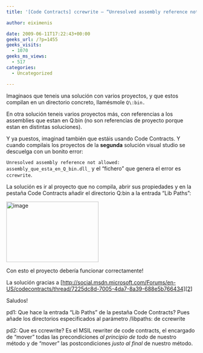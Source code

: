 ```yaml
---
title: '[Code Contracts] ccrewrite – “Unresolved assembly reference not allowed”'

author: eiximenis

date: 2009-06-11T17:22:43+00:00
geeks_url: /?p=1455
geeks_visits:
  - 1070
geeks_ms_views:
  - 517
categories:
  - Uncategorized

---
```

Imaginaos que teneis una solución con varios proyectos, y que estos compilan en un directorio concreto, llamésmole `Q\:bin.`

En otra solución teneis varios proyectos más, con referencias a los assemblies que estan en Q:bin (no son referencias de proyecto porque estan en distintas soluciones).

Y ya puestos, imaginad también que estáis usando Code Contracts. Y cuando compilais los proyectos de la **segunda** solución visual studio se descuelga con un bonito error:

`Unresolved assembly reference not allowed: assembly_que_esta_en_Q_bin.dll_` y el “fichero” que genera el error es `ccrewrite`.

La solución es ir al proyecto que no compila, abrir sus propiedades y en la pestaña Code Contracts añadir el directorio Q:bin a la entrada “Lib Paths”:

[<img style="border-bottom: 0px; border-left: 0px; display: inline; border-top: 0px; border-right: 0px" title="image" border="0" alt="image" src="http://geeks.ms/cfs-file.ashx/__key/CommunityServer.Blogs.Components.WeblogFiles/etomas/image_5F00_thumb_5F00_047965A4.png" width="244" height="160" />][1] 

Con esto el proyecto debería funcionar correctamente!

La solución gracias a [http://social.msdn.microsoft.com/Forums/en-US/codecontracts/thread/7225dc8d-7005-4da7-8a39-688e5b766434][2]

Saludos!

pd1: Que hace la entrada “Lib Paths” de la pestaña Code Contracts? Pues añade los directorios especificados al parámetro /libpaths: de ccrewrite

pd2: Que es ccrewrite? Es el MSIL rewriter de code contracts, el encargado de “mover” todas las precondiciones _al principio de todo_ de nuestro método y de “mover” las postcondiciones _justo al final_ de nuestro método.

 [1]: http://geeks.ms/cfs-file.ashx/__key/CommunityServer.Blogs.Components.WeblogFiles/etomas/image_5F00_3F3BED18.png
 [2]: http://social.msdn.microsoft.com/Forums/en-US/codecontracts/thread/7225dc8d-7005-4da7-8a39-688e5b766434 "http://social.msdn.microsoft.com/Forums/en-US/codecontracts/thread/7225dc8d-7005-4da7-8a39-688e5b766434"